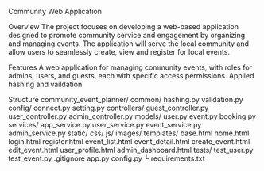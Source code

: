 Community Web Application

Overview
The project focuses on developing a web-based application designed to promote community service and engagement by organizing and managing events. The application will serve the local community and allow users to seamlessly create, view and register for local events.

Features
A web application for managing community events, with roles for admins, users, and guests, each with specific access permissions.
Applied hashing and vaildation

Structure
community_event_planner/
      common/
          hashing.py
          validation.py
      config/
          connect.py
          setting.py
      controllers/
          guest_controller.py
          user_controller.py
          admin_controller.py
      models/
          user.py
          event.py
          booking.py
      services/
          app_service.py
          user_service.py
          event_service.py
          admin_service.py
      static/
          css/
          js/
          images/
      templates/
          base.html
          home.html
          login.html
          register.html
          event_list.html
          event_detail.html
          create_event.html
          edit_event.html
          user_profile.html
          admin_dashboard.html
      tests/
          test_user.py
          test_event.py
      .gitignore
      app.py
      config.py
└     requirements.txt
